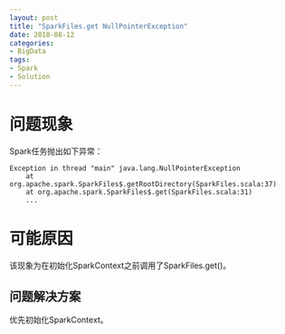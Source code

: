 ```yaml
---
layout: post
title: "SparkFiles.get NullPointerException"
date: 2018-08-12
categories: 
- BigData
tags: 
- Spark
- Solution
---
```


# 问题现象

Spark任务抛出如下异常：

	Exception in thread "main" java.lang.NullPointerException
		at org.apache.spark.SparkFiles$.getRootDirectory(SparkFiles.scala:37)
		at org.apache.spark.SparkFiles$.get(SparkFiles.scala:31)
		...

# 可能原因

该现象为在初始化SparkContext之前调用了SparkFiles.get()。

## 问题解决方案

优先初始化SparkContext。